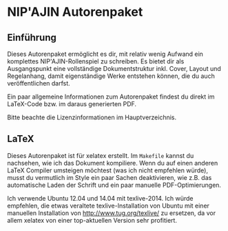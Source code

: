 # NIP'AJIN Autorenpaket

## Einführung

Dieses Autorenpaket ermöglicht es dir, mit relativ wenig Aufwand ein komplettes NIP'AJIN-Rollenspiel zu schreiben. Es bietet dir als Ausgangspunkt eine vollständige Dokumentstruktur inkl. Cover, Layout und Regelanhang, damit eigenständige Werke entstehen können, die du auch veröffentlichen darfst.

Ein paar allgemeine Informationen zum Autorenpaket findest du direkt im LaTeX-Code bzw. im daraus generierten PDF.

Bitte beachte die Lizenzinformationen im Hauptverzeichnis.

## LaTeX

Dieses Autorenpaket ist für xelatex erstellt. Im `Makefile` kannst du nachsehen, wie ich das Dokument kompiliere. Wenn du auf einen anderen LaTeX Compiler umsteigen möchtest (was ich nicht empfehlen würde), musst du vermutlich im Style ein paar Sachen deaktivieren, wie z.B. das automatische Laden der Schrift und ein paar manuelle PDF-Optimierungen.

Ich verwende Ubuntu 12.04 und 14.04 mit texlive-2014. Ich würde empfehlen, die etwas veraltete texlive-Installation von Ubuntu mit einer manuellen Installation von http://www.tug.org/texlive/ zu ersetzen, da vor allem xelatex von einer top-aktuellen Version sehr profitiert.
